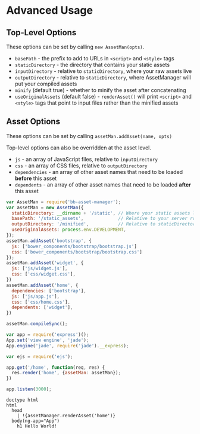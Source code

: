 # Advanced Usage

## Top-Level Options
These options can be set by calling `new AssetMan(opts)`.

* `basePath` - the prefix to add to URLs in `<script>` and `<style>` tags
* `staticDirectory` - the directory that contains your static assets
* `inputDirectory` - relative to `staticDirectory`, where your raw assets live
* `outputDirectory` - relative to `staticDirectory`, where AssetManager will put your compiled assets
* `minify` (default true) - whether to minify the asset after concatenating
* `useOriginalAssets` (default false) - `renderAsset()` will print `<script>` and `<style>` tags that point to
input files rather than the minified assets

## Asset Options
These options can be set by calling `assetMan.addAsset(name, opts)`

Top-level options can also be overridden at the asset level.

* `js` - an array of JavaScript files, relative to `inputDirectory`
* `css` - an array of CSS files, relative to `outputDirectory`
* `dependencies` - an array of other asset names that need to be loaded **before** this asset
* `dependents` - an array of other asset names that need to be loaded **after** this asset

```js
var AssetMan = require('bb-asset-manager');
var assetMan = new AssetMan({
  staticDirectory: __dirname + '/static', // Where your static assets live
  basePath: '/static_assets',             // Relative to your server root
  outputDirectory: '/minified',           // Relative to staticDirectory
  useOriginalAssets: process.env.DEVELOPMENT,
});
assetMan.addAsset('bootstrap', {
  js: ['bower_components/bootstrap/bootstrap.js']
  css: ['bower_components/bootstrap/bootstrap.css']
});
assetMan.addAsset('widget', {
  js: ['js/widget.js'],
  css: ['css/widget.css'],
})
assetMan.addAsset('home', {
  dependencies: ['bootstrap'],
  js: ['js/app.js'],
  css: ['css/home.css'],
  dependents: ['widget'],
})

assetMan.compileSync();

var app = require('express')();
App.set('view engine', 'jade');
App.engine('jade', require('jade').__express);

var ejs = require('ejs');

app.get('/home', function(req, res) {
  res.render('home', {assetMan: assetMan});
})

app.listen(3000);
```

```jade
doctype html
html
  head
    | !{assetManager.renderAsset('home')}
  body(ng-app="App")
    h1 Hello World!
```
